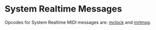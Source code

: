 # **System Realtime Messages**

Opcodes for System Realtime MIDI messages are: [mclock](../../opcodes/mclock) and [mrtmsg](../../opcodes/mrtmsg).
